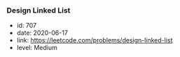 ### Design Linked List

* id: 707
* date: 2020-06-17
* link: https://leetcode.com/problems/design-linked-list
* level: Medium
